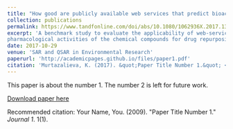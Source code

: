 ```yaml
---
title: "How good are publicly available web services that predict bioactivity profiles for drug repurposing?"
collection: publications
permalink: https://www.tandfonline.com/doi/abs/10.1080/1062936X.2017.1399448
excerpt: 'A benchmark study to evaluate the applicability of web-services that predict
pharmacological activities of the chemical compounds for drug repurposing projects'
date: 2017-10-29
venue: 'SAR and QSAR in Environmental Research'
paperurl: 'http://academicpages.github.io/files/paper1.pdf'
citation: 'Murtazalieva, K. (2017). &quot;Paper Title Number 1.&quot; <i>Journal 1</i>. 1(1).'
---
```

This paper is about the number 1. The number 2 is left for future work.

[Download paper here](http://academicpages.github.io/files/paper1.pdf)

Recommended citation: Your Name, You. (2009). "Paper Title Number 1." <i>Journal 1</i>. 1(1).